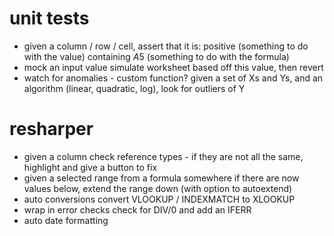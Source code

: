 # unit tests

- given a column / row / cell, assert that it is:
  positive (something to do with the value)
  containing $A$5 (something to do with the formula)
- mock an input value
  simulate worksheet based off this value, then revert
- watch for anomalies - custom function?
  given a set of Xs and Ys, and an algorithm (linear, quadratic, log), look for outliers of Y

# resharper

- given a column
  check reference types - if they are not all the same, highlight and give a button to fix
- given a selected range from a formula somewhere
  if there are now values below, extend the range down (with option to autoextend)
- auto conversions
  convert VLOOKUP / INDEXMATCH to XLOOKUP
- wrap in error checks
  check for DIV/0 and add an IFERR
- auto date formatting
